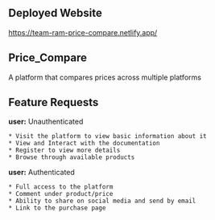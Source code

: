 ## Deployed Website

https://team-ram-price-compare.netlify.app/



## Price_Compare

A platform that compares prices across multiple platforms

## Feature Requests

**user:** Unauthenticated

    * Visit the platform to view basic information about it
    * View and Interact with the documentation
    * Register to view more details
    * Browse through available products

**user:** Authenticated

    * Full access to the platform
    * Comment under product/price
    * Ability to share on social media and send by email
    * Link to the purchase page
